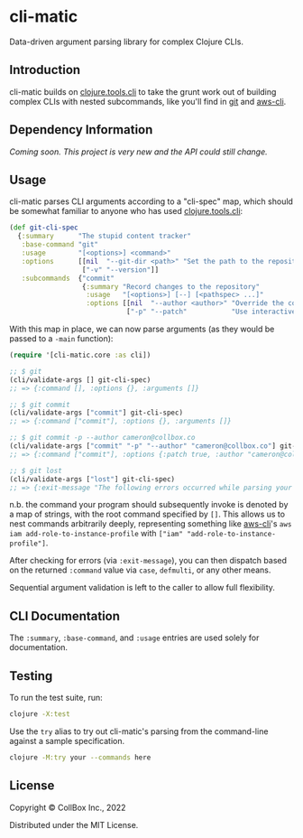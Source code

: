 # cli-matic

Data-driven argument parsing library for complex Clojure CLIs.

## Introduction

cli-matic builds on [clojure.tools.cli][] to take the grunt work out
of building complex CLIs with nested subcommands, like you'll find in
[git][] and [aws-cli][].

## Dependency Information

*Coming soon.  This project is very new and the API could still
change.*

## Usage

cli-matic parses CLI arguments according to a "cli-spec" map, which
should be somewhat familiar to anyone who has used
[clojure.tools.cli][]:

```clj
(def git-cli-spec
  {:summary      "The stupid content tracker"
   :base-command "git"
   :usage        "[<options>] <command>"
   :options      [[nil  "--git-dir <path>" "Set the path to the repository (\".git\" directory)"]
                  ["-v" "--version"]]
   :subcommands  {"commit"
                  {:summary "Record changes to the repository"
                   :usage   "[<options>] [--] [<pathspec> ...]"
                   :options [[nil  "--author <author>" "Override the commit author"]
                             ["-p" "--patch"           "Use interactive patch selection interface"]]}}})
```

With this map in place, we can now parse arguments (as they would be
passed to a `-main` function):

```clj
(require '[cli-matic.core :as cli])

;; $ git
(cli/validate-args [] git-cli-spec)
;; => {:command [], :options {}, :arguments []}

;; $ git commit
(cli/validate-args ["commit"] git-cli-spec)
;; => {:command ["commit"], :options {}, :arguments []}

;; $ git commit -p --author cameron@collbox.co
(cli/validate-args ["commit" "-p" "--author" "cameron@collbox.co"] git-cli-spec)
;; => {:command ["commit"], :options {:patch true, :author "cameron@collbox.co"}, :arguments []}

;; $ git lost
(cli/validate-args ["lost"] git-cli-spec)
;; => {:exit-message "The following errors occurred while parsing your command:\n\nUnknown command: 'lost'"}
```

n.b. the command your program should subsequently invoke is denoted by
a map of strings, with the root command specified by `[]`.  This
allows us to nest commands arbitrarily deeply, representing something
like [aws-cli][]'s `aws iam add-role-to-instance-profile` with `["iam"
"add-role-to-instance-profile"]`.

After checking for errors (via `:exit-message`), you can then dispatch
based on the returned `:command` value via `case`, `defmulti`, or any
other means.

Sequential argument validation is left to the caller to allow full
flexibility.

## CLI Documentation

The `:summary`, `:base-command`, and `:usage` entries are used solely
for documentation.

## Testing

To run the test suite, run:

```sh
clojure -X:test
```

Use the `try` alias to try out cli-matic's parsing from the
command-line against a sample specification.

```sh
clojure -M:try your --commands here
```

## License

Copyright © CollBox Inc., 2022

Distributed under the MIT License.

[aws-cli]: https://aws.amazon.com/cli/
[clojure.tools.cli]: https://github.com/clojure/tools.cli
[git]: https://git-scm.com/
